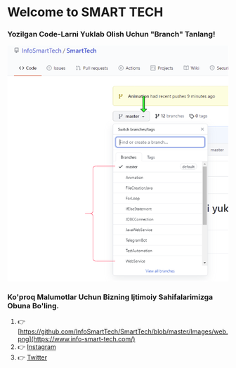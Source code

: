    # Welcome to SMART TECH

### Yozilgan Code-Larni Yuklab Olish Uchun "Branch" Tanlang!

![Images](https://github.com/InfoSmartTech/SmartTech/blob/master/Images/Draw.png)

### Ko'proq Malumotlar Uchun Bizning Ijtimoiy Sahifalarimizga Obuna Bo'ling. 

1. 👉 [https://github.com/InfoSmartTech/SmartTech/blob/master/Images/web.png](https://www.info-smart-tech.com/)
2. 👉 [Instagram](https://www.youtube.com/c/SMARTTECH11/videos)
3. 👉 [Twitter](https://twitter.com/info_smart_tech)
